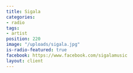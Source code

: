 ```yaml
---
title: Sigala
categories:
- radio
tags:
- artist
position: 220
image: "/uploads/sigala.jpg"
is-radio-featured: true
facebook: https://www.facebook.com/sigalamusic
layout: client
---
```


